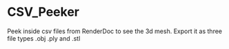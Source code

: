 # CSV_Peeker
Peek inside csv files from RenderDoc to see the 3d mesh. Export it as three file types .obj .ply and .stl
